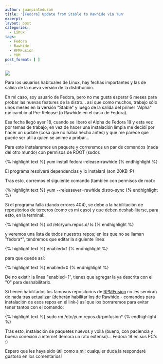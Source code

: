 ```yaml
---
author: juanpintoduran
title: '[Fedora] Update from Stable to Rawhide via Yum'
excerpt:
layout: post
categories:
  - Linux
tags:
  - Fedora
  - Rawhide
  - RPMFusion
  - YUM
post_format: [ ]
---
```

[![][1]][1]

Para los usuarios habituales de Linux, hay fechas importantes y las de salida de la nueva versión de la distribución.

En mi caso, soy usuario de Fedora, pero no me gusta esperar 6 meses para probar las nuevas features de la distro... así que como muchos, trabajo sólo unos meses en la versión "Stable" y luego de la salida del primer "Alpha" me cambio al Pre-Release (o Rawhide en el caso de Fedora).

Esa fecha llegó ayer 18, cuando se liberó el Alpha de Fedora 18 y esta vez por temas de trabajo, en vez de hacer una instalación limpia me decidí por hacer un update (cosa que no había hecho antes) y que me parece que puede ser útil a quien se anime a probar...

Para esto instalaremos un paquete y correremos un par de comandos (nada del otro mundo) con permisos de ROOT (sudo):

{% highlight text   %}
yum install fedora-release-rawhide
{% endhighlight %}

El programa resolverá dependencias y lo instalará (son 20KB :P)

Tras esto, corremos el siguiente comando (también con permisos de root):

{% highlight text   %}
yum --releasever=rawhide distro-sync
{% endhighlight %}

Si el programa falla (dando errores 404), se debe a la habilitación de repositorios de terceros (como es mi caso) y que deben deshabilitarse, para esto, en la terminal:

{% highlight text   %}
cd /etc/yum.repos.d/
ls
{% endhighlight %}

y veremos una lista de todos nuestros repos; en los que no se llaman "fedora*", tendremos que editar la siguiente línea:

{% highlight text   %}
enabled=1
{% endhighlight %}

para que quede así:

{% highlight text   %}
enabled=0
{% endhighlight %}

De no existir la línea "enabled=1", tienes que agregar la ya descrita con el "0" para deshabilitarlo.

Si tienen habilitados los famosos repositorios de [RPMFusion][2] no les servirán de nada tras actualizar (deberán habilitar los de Rawhide - comandos para instalación de esos repos en el link-) así que los borraremos para evitar tener tantos con el comando:

{% highlight text   %}
sudo rm /etc/yum.repos.d/rpmfusion*
{% endhighlight %}

Tras esto, instalación de paquetes nuevos y voilá (bueno, con paciencia y buena conexión a internet demora un rato extenso)... Fedora 18 en sus PC's :)

Espero que les haya sido útil como a mi; cualquier duda la responderé gustoso en los comentarios!

  [1]: http://cabargas.com/images/fedora-18.png
  [2]: http://rpmfusion.org